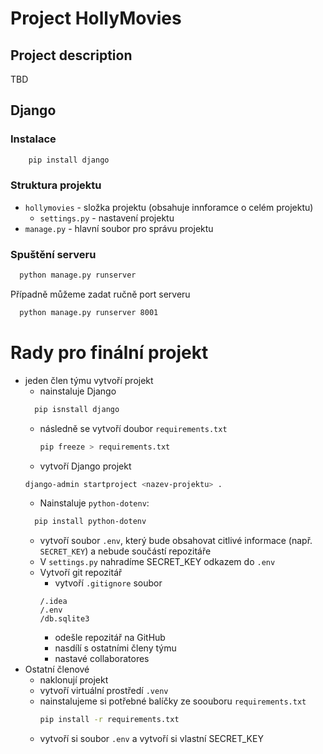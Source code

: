 # Project HollyMovies

## Project description
TBD

## Django 

### Instalace
``` bash
    pip install django 
```

### Struktura projektu

- `hollymovies` -  složka projektu (obsahuje innforamce o celém projektu)
  - `settings.py` - nastavení projektu
- `manage.py` - hlavní soubor pro správu projektu


### Spuštění serveru
```bash
  python manage.py runserver
```

Případně můžeme zadat ručně port serveru
```bash
  python manage.py runserver 8001
```

# Rady pro finální projekt 

- jeden člen týmu vytvoří projekt
  - nainstaluje Django 
  ```bash
    pip isnstall django 
  ```
  - následně se vytvoří doubor `requirements.txt`
    ```bash
    pip freeze > requirements.txt
    ```
  - vytvoří Django projekt 
  ```bash
  django-admin startproject <nazev-projektu> . 
  ```
  - Nainstaluje `python-dotenv`:
  ```bash
    pip install python-dotenv
  ```
  - vytvoří soubor `.env`, který bude obsahovat citlivé informace (např. `SECRET_KEY`) a nebude součástí repozitáře
  - V `settings.py` nahradíme SECRET_KEY odkazem do `.env`
  - Vytvoří git repozitář
    - vytvoří `.gitignore` soubor 
    ```git
    /.idea
    /.env
    /db.sqlite3
    ```
    - odešle repozitář na GitHub
    - nasdílí s ostatními členy týmu
    - nastavé collaboratores
- Ostatní členové 
  - naklonují projekt
  - vytvoří virtuální prostředí `.venv`
  - nainstalujeme si potřebné balíčky ze soouboru `requirements.txt`
    ```bash
    pip install -r requirements.txt
    ```
  - vytvoří si soubor `.env` a vytvoří si vlastní SECRET_KEY